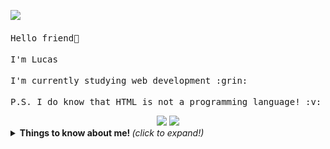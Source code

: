<p align="left">
  <img src="https://c.tenor.com/mGgWY8RkgYMAAAAC/hello-world.gif" width="52%">
  <br><br>
  <samp>
    Hello friend👋
    <br><br>
    I'm Lucas
    <br><br>
    I'm currently studying web development :grin:
    <br><br>
    P.S. I do know that HTML is not a programming language! :v:
  </samp>
</p>

<div align="center">
  <img height="180em" src="https://github-readme-stats.vercel.app/api?username=lukinhas711&show_icons=true&theme=ocean_dark"/>
  <img height="180em" src="https://github-readme-stats.vercel.app/api/top-langs/?username=lukinhas711&layout=compact&langs_count=7&theme=ocean_dark"/>
</div>

<details>
  <summary> <b> Things to know about me! </b> <i>(click to expand!)</i> </summary>
  
  <br>
  
<ul>
    <li>👨🏽‍💻 I’m currently working on improving my techskill;</li>
    <li>💬 Ask me about anything, I'm happy to help;</li>
    <li>📫 How to reach me: <a href="mailto:lucas.ribeiro711@gmail.com">lucas.ribeiro711@gmail.com</a>;</li>
</ul>
  
🔭 I’m currently working on :

  <code><img height="30" src="https://raw.githubusercontent.com/devicons/devicon/2ae2a900d2f041da66e950e4d48052658d850630/icons/html5/html5-original-wordmark.svg"></code>
  <code><img height="30" src="https://raw.githubusercontent.com/devicons/devicon/2ae2a900d2f041da66e950e4d48052658d850630/icons/css3/css3-original-wordmark.svg"></code>
  <code><img height="25" src="https://raw.githubusercontent.com/devicons/devicon/2ae2a900d2f041da66e950e4d48052658d850630/icons/javascript/javascript-original.svg"></code>
  <code><img height="30" src="https://raw.githubusercontent.com/devicons/devicon/2ae2a900d2f041da66e950e4d48052658d850630/icons/tailwindcss/tailwindcss-plain.svg"></code>

<br>
  
🌱 I’m currently learning :
  <code><img height="30" src="https://raw.githubusercontent.com/devicons/devicon/2ae2a900d2f041da66e950e4d48052658d850630/icons/vuejs/vuejs-original-wordmark.svg"></code>
<!--
**lukinhas711/lukinhas711** is a ✨ _special_ ✨ repository because its `README.md` (this file) appears on your GitHub profile.

Here are some ideas to get you started:
   <code><img height="20" src="https://raw.githubusercontent.com/github/explore/80688e429a7d4ef2fca1e82350fe8e3517d3494d/topics/react/react.png"></code>
- 🔭 I’m currently working on ...
- 🌱 I’m currently learning ...
- 👯 I’m looking to collaborate on ...
- 🤔 I’m looking for help with ...
- 💬 Ask me about ...
- 📫 How to reach me: ...
- 😄 Pronouns: ...
- ⚡ Fun fact: ...
-->
